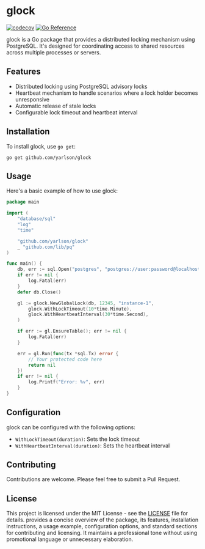 # glock

[![codecov](https://codecov.io/github/yarlson/glock/graph/badge.svg?token=PqqkygGeks)](https://codecov.io/github/yarlson/glock)
[![Go Reference](https://pkg.go.dev/badge/github.com/yarlson/glock.svg)](https://pkg.go.dev/github.com/yarlson/glock)

glock is a Go package that provides a distributed locking mechanism using PostgreSQL. It's designed for coordinating access to shared resources across multiple processes or servers.

## Features

- Distributed locking using PostgreSQL advisory locks
- Heartbeat mechanism to handle scenarios where a lock holder becomes unresponsive
- Automatic release of stale locks
- Configurable lock timeout and heartbeat interval

## Installation

To install glock, use `go get`:

```
go get github.com/yarlson/glock
```

## Usage

Here's a basic example of how to use glock:

```go
package main

import (
    "database/sql"
    "log"
    "time"

    "github.com/yarlson/glock"
    _ "github.com/lib/pq"
)

func main() {
    db, err := sql.Open("postgres", "postgres://user:password@localhost/dbname")
    if err != nil {
        log.Fatal(err)
    }
    defer db.Close()

    gl := glock.NewGlobalLock(db, 12345, "instance-1",
        glock.WithLockTimeout(10*time.Minute),
        glock.WithHeartbeatInterval(30*time.Second),
    )

    if err := gl.EnsureTable(); err != nil {
        log.Fatal(err)
    }

    err = gl.Run(func(tx *sql.Tx) error {
        // Your protected code here
        return nil
    })
    if err != nil {
        log.Printf("Error: %v", err)
    }
}
```

## Configuration

glock can be configured with the following options:

- `WithLockTimeout(duration)`: Sets the lock timeout
- `WithHeartbeatInterval(duration)`: Sets the heartbeat interval

## Contributing

Contributions are welcome. Please feel free to submit a Pull Request.

## License

This project is licensed under the MIT License - see the [LICENSE](LICENSE) file for details.
provides a concise overview of the package, its features, installation instructions, a usage example, configuration options, and standard sections for contributing and licensing. It maintains a professional tone without using promotional language or unnecessary elaboration.